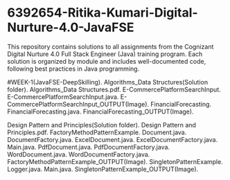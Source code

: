 # 6392654-Ritika-Kumari-Digital-Nurture-4.0-JavaFSE
This repository contains solutions to all assignments from the Cognizant Digital Nurture 4.0 Full Stack Engineer (Java) training program. Each solution is organized by module and includes well-documented code, following best practices in Java programming.

#WEEK-1(JavaFSE-DeepSkilling).
Algorithms_Data Structures(Solution folder).
      Algorithms_Data Structures.pdf.
      E-CommercePlatformSearchInput.
          E-CommercePlatformSearchInput.java.
          E-CommercePlatformSearchInput_OUTPUT(Image).
      FinancialForecasting.
          FinancialForecasting.java.
          FinancialForecasting_OUTPUT(Image).

          
Design Pattern and Principles(Solution folder).
       Design Pattern and Principles.pdf.
       FactoryMethodPatternExample.
          Document.java.
          DocumentFactory.java.
          ExcelDocument.java.
          ExcelDocumentFactory.java.
          Main.java.
          PdfDocument.java.
          PdfDocumentFactory.java.
          WordDocument.java.
          WordDocumentFactory.java.
          FactoryMethodPatternExample_OUTPUT(Image).
       SingletonPatternExample.
          Logger.java.
          Main.java.
          SingletonPatternExample_OUTPUT(Image).

